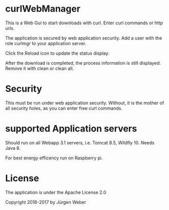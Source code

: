 # curlWebManager

This is a Web Gui to start downloads with curl. Enter curl commands or http urls.

The application is secured by web application security. Add a user with the role curlmgr to your application server.

Click the Reload icon to update the status display.

After the download is completed, the process information is still displayed. Remove it with clean or clean all.

# Security

This must be run under web application security. Without, it is the mother of all security holes, as you can enter free curl commands.

# supported Application servers

Should run on all Webapp 3.1 servers, i.e. Tomcat 8.5, Wildfly 10. Needs Java 8.

For best energy efficency run on Raspberry pi.

# License

The application is under the Apache License 2.0

Copyright 2016-2017 by Jürgen Weber


